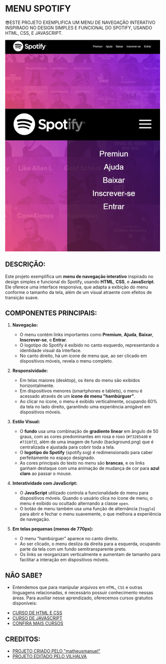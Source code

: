# MENU SPOTIFY
😎ESTE PROJETO EXEMPLIFICA UM MENU DE NAVEGAÇÃO INTERATIVO INSPIRADO NO DESIGN SIMPLES E FUNCIONAL DO SPOTIFY, USANDO HTML, CSS, E JAVASCRIPT.

<img src="./IMAGENS/FOTO_01.jpg" align="center" width="500"> <br>
<img src="./IMAGENS/FOTO_02.jpg" align="center" width="500"> <br>

## DESCRIÇÃO:
Este projeto exemplifica um **menu de navegação interativo** inspirado no design simples e funcional do Spotify, usando **HTML**, **CSS**, e **JavaScript**. Ele oferece uma interface responsiva, que adapta a exibição do menu conforme o tamanho da tela, além de um visual atraente com efeitos de transição suave.

## COMPONENTES PRINCIPAIS:
1. **Navegação:**
   - O menu contém links importantes como **Premium**, **Ajuda**, **Baixar**, **Inscrever-se**, e **Entrar**.
   - O logotipo do Spotify é exibido no canto esquerdo, representando a identidade visual da interface.
   - No canto direito, há um ícone de menu que, ao ser clicado em dispositivos móveis, revela o menu completo.

2. **Responsividade:**
   - Em telas maiores (desktop), os itens do menu são exibidos horizontalmente.
   - Em dispositivos menores (smartphones e tablets), o menu é acessado através de um **ícone de menu "hambúrguer"**.
   - Ao clicar no ícone, o menu é exibido verticalmente, ocupando 60% da tela no lado direito, garantindo uma experiência amigável em dispositivos móveis.

3. **Estilo Visual:**
   - O **fundo** usa uma combinação de **gradiente linear** em ângulo de 50 graus, com as cores predominantes em rosa e roxo (`#f32854d0` e `#7318f3`), além de uma imagem de fundo (background.png) que é centralizada e ajustada para cobrir toda a tela.
   - O **logotipo do Spotify** (spotify.svg) é redimensionado para caber perfeitamente no espaço designado.
   - As cores principais do texto no menu são **brancas**, e os links ganham destaque com uma animação de mudança de cor para **azul claro** ao passar o mouse.

4. **Interatividade com JavaScript:**
   - O **JavaScript** utilizado controla a funcionalidade do menu para dispositivos móveis. Quando o usuário clica no ícone de menu, o menu é exibido ou ocultado alternando a classe `open`.
   - O botão de menu também usa uma função de alternância (`toggle`) para abrir e fechar o menu suavemente, o que melhora a experiência de navegação.

5. **Em telas pequenas (menos de 770px):**
   - O menu "hambúrguer" aparece no canto direito.
   - Ao ser clicado, o menu desliza da direita para a esquerda, ocupando parte da tela com um fundo semitransparente preto.
   - Os links se reorganizam verticalmente e aumentam de tamanho para facilitar a interação em dispositivos móveis.

## NÃO SABE?
- Entendemos que para manipular arquivos em `HTML`, `CSS` e outras linguagens relacionadas, é necessário possuir conhecimento nessas áreas. Para auxiliar nesse aprendizado, oferecemos cursos gratuitos disponíveis:
* [CURSO DE HTML E CSS](https://github.com/VILHALVA/CURSO-DE-HTML-E-CSS)
* [CURSO DE JAVASCRIPT](https://github.com/VILHALVA/CURSO-DE-JAVASCRIPT)
* [CONFIRA MAIS CURSOS](https://github.com/VILHALVA?tab=repositories&q=+topic:CURSO)

## CREDITOS:
- [PROJETO CRIADO PELO "matheusmanuel"](https://github.com/matheusmanuel/Menu-responsivo-com-html-css-javasctip-versao-spotify)
- [PROJETO EDITADO PELO VILHALVA](https://github.com/VILHALVA)

